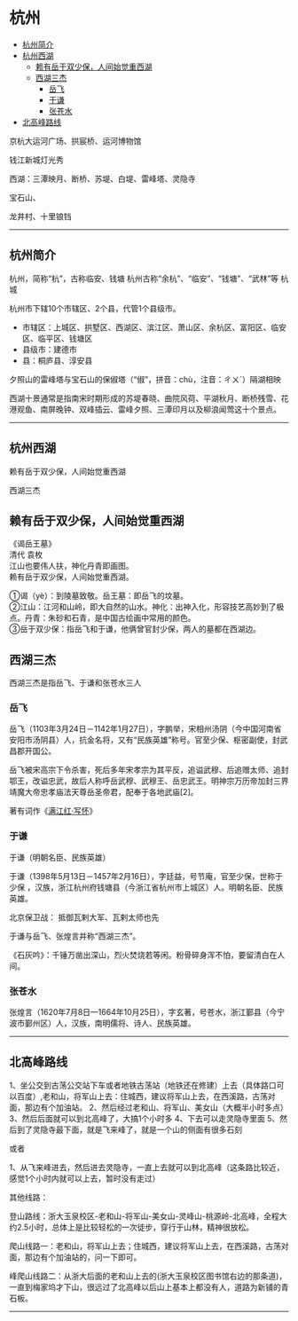# 杭州

- [杭州简介](#杭州简介)
- [杭州西湖](#杭州西湖)
    - [赖有岳于双少保，人间始觉重西湖](#赖有岳于双少保，人间始觉重西湖)
    - [西湖三杰](#西湖三杰)
        - [岳飞](#岳飞)
        - [于谦](#于谦)
        - [张苍水](#张苍水)
- [北高峰路线](#北高峰路线)


京杭大运河广场、拱宸桥、运河博物馆

钱江新城灯光秀

西湖：三潭映月、断桥、苏堤、白堤、雷峰塔、灵隐寺

宝石山、

龙井村、十里锒铛


---------------------------------------------------------------------------------------------------------------------

## 杭州简介


杭州，简称“杭”，古称临安、钱塘
杭州古称“余杭”、“临安”、“钱塘”、“武林”等
杭城



杭州市下辖10个市辖区、2个县，代管1个县级市。
- 市辖区：上城区、拱墅区、西湖区、滨江区、萧山区、余杭区、富阳区、临安区、临平区、钱塘区
- 县级市：建德市
- 县：桐庐县、淳安县


夕照山的雷峰塔与宝石山的保俶塔（“俶”，拼音：chù，注音：ㄔㄨˋ）隔湖相映

西湖十景通常是指南宋时期形成的苏堤春晓、曲院风荷、平湖秋月、断桥残雪、花港观鱼、南屏晚钟、双峰插云、雷峰夕照、三潭印月以及柳浪闻莺这十个景点。



---------------------------------------------------------------------------------------------------------------------

## 杭州西湖

赖有岳于双少保，人间始觉重西湖

西湖三杰




## 赖有岳于双少保，人间始觉重西湖

《谒岳王墓》  
        清代 袁枚  
江山也要伟人扶，神化丹青即画图。  
赖有岳于双少保，人间始觉重西湖。

①谒（yè）：到陵墓致敬。岳王墓：即岳飞的坟墓。  
②江山：江河和山岭，即大自然的山水。神化：出神入化，形容技艺高妙到了极点。丹青：朱砂和石青，是中国古绘画中常用的颜色。  
③岳于双少保：指岳飞和于谦，他俩曾官封少保，两人的墓都在西湖边。




## 西湖三杰

西湖三杰是指岳飞、于谦和张苍水三人




### 岳飞
岳飞（1103年3月24日－1142年1月27日），字鹏举，宋相州汤阴（今中国河南省安阳市汤阴县）人，抗金名将，又有“民族英雄”称号。官至少保、枢密副使，封武昌郡开国公。

岳飞被宋高宗下令杀害，死后多年宋孝宗为其平反，追谥武穆、后追赠太师、追封鄂王，改谥忠武，故后人称呼岳武穆、武穆王、岳忠武王。明神宗万历帝加封三界靖魔大帝忠孝庙法天尊岳圣帝君，配奉于各地武庙[2]。

著有词作《[满江红·写怀](../../fiction/古诗词/满江红·写怀.md)》




### 于谦

于谦（明朝名臣、民族英雄）

于谦（1398年5月13日－1457年2月16日），字廷益，号节庵，官至少保，世称于少保 ，汉族，浙江杭州府钱塘县（今浙江省杭州市上城区）人。明朝名臣、民族英雄。

北京保卫战： 抵御瓦剌大军、瓦剌太师也先

于谦与岳飞、张煌言并称“西湖三杰”。

《石灰吟》：千锤万凿出深山，烈火焚烧若等闲。粉骨碎身浑不怕，要留清白在人间。




### 张苍水
张煌言（1620年7月8日—1664年10月25日），字玄著，号苍水，浙江鄞县（今宁波市鄞州区）人，汉族，南明儒将、诗人、民族英雄。






---------------------------------------------------------------------------------------------------------------------

## 北高峰路线




1、坐公交到古荡公交站下车或者地铁古荡站（地铁还在修建）上去（具体路口可以百度）,老和山，将军山上去：住城西，建议将军山上去，在西溪路，古荡对面，那边有个加油站。
2、然后经过老和山、将军山、美女山（大概半小时多点）
3、然后后面就可以到北高峰了，大搞1个小时多
4、下去可以走灵隐寺里面
5、然后到了灵隐寺最下面，就是飞来峰了，就是一个山的侧面有很多石刻

或者

1、从飞来峰进去，然后进去灵隐寺，一直上去就可以到北高峰（这条路比较近，感觉1个小时内就可以上去，暂时没有走过）

其他线路：

登山路线：浙大玉泉校区-老和山-将军山-美女山-灵峰山-桃源岭-北高峰，全程大约2.5小时，总体上是比较轻松的一次徒步，穿行于山林，精神很放松。

爬山线路一：老和山，将军山上去；住城西，建议将军山上去，在西溪路，古荡对面，那边有个加油站的，问一下即可。

峰爬山线路二：从浙大后面的老和山上去的(浙大玉泉校区图书馆右边的那条道)，一直到梅家坞才下山，很远过了北高峰以后山上基本上都没有人，道路为新铺的青石板。



---------------------------------------------------------------------------------------------------------------------







